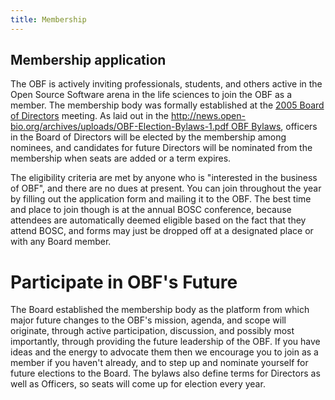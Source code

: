 ```yaml
---
title: Membership
---
```


Membership application
----------------------

The OBF is actively inviting professionals, students, and others active
in the Open Source Software arena in the life sciences to join the OBF
as a member. The membership body was formally established at the [2005
Board of Directors](Minutes:2005_BOSC_Meeting "wikilink") meeting. As
laid out in the
[http://news.open-bio.org/archives/uploads/OBF-Election-Bylaws-1.pdf OBF
Bylaws](http://news.open-bio.org/archives/uploads/OBF-Election-Bylaws-1.pdf_OBF_Bylaws "wikilink"),
officers in the Board of Directors will be elected by the membership
among nominees, and candidates for future Directors will be nominated
from the membership when seats are added or a term expires.

The eligibility criteria are met by anyone who is "interested in the
business of OBF", and there are no dues at present. You can join
throughout the year by filling out the application form and mailing it
to the OBF. The best time and place to join though is at the annual BOSC
conference, because attendees are automatically deemed eligible based on
the fact that they attend BOSC, and forms may just be dropped off at a
designated place or with any Board member.

Participate in OBF's Future
===========================

The Board established the membership body as the platform from which
major future changes to the OBF's mission, agenda, and scope will
originate, through active participation, discussion, and possibly most
importantly, through providing the future leadership of the OBF. If you
have ideas and the energy to advocate them then we encourage you to join
as a member if you haven't already, and to step up and nominate yourself
for future elections to the Board. The bylaws also define terms for
Directors as well as Officers, so seats will come up for election every
year.
